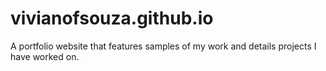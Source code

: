 # vivianofsouza.github.io
 A portfolio website that features samples of my work and details projects I have worked on. 

